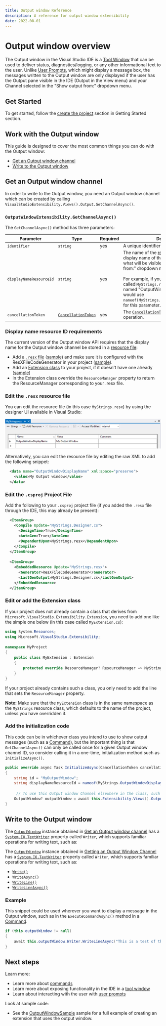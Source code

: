 ```yaml
---
title: Output window Reference
description: A reference for output window extensibility
date: 2022-08-01
---
```


# Output window overview

The Output window in the Visual Studio IDE is a [Tool Window](./../toolWindow/toolWindow.md) that can be used to deliver status, diagnostics/logging, or any other informational text to the user. Unlike [User Prompts](./../userPrompts/userPrompts.md), which might display a message box, the messages written to the Output window are only displayed if the user has the Output pane visible in the IDE (Output in the View menu) and your Channel selected in the "Show output from:" dropdown menu.

## Get Started

To get started, follow the [create the project](./../../getting-started/create-your-first-extension.md) section in Getting Started section.

## Work with the Output window

This guide is designed to cover the most common things you can do with the Output window:

- [Get an Output window channel](#get-an-output-window-channel)
- [Write to the Output window](#write-to-the-output-window)

## Get an Output window channel

In order to write to the Output window, you need an Output window channel which can be created by calling `VisualStudioExtensibility.Views().Output.GetChannelAsync()`.

### `OutputWindowExtensibility.GetChannelAsync()`

The `GetChannelAsync()` method has three parameters:

| Parameter | Type | Required | Description |
| --------- |----- | -------- | ----------- |
| `identifier` | `string` | yes | A unique identifier for the channel. |
| `displayNameResourceId` | `string` | yes | The name of the [resource](https://docs.microsoft.com/dotnet/core/extensions/resources) that contains the display name of the output window. This is what will be visible in the "Show output from:" dropdown menu in the Output pane.<br /><br />For example, if you had a [`.resx`](https://docs.microsoft.com/dotnet/core/extensions/resources) resource file called `MyStrings.resx` with a resource named "OutputWindowDisplayName", you would use `nameof(MyStrings.OutputWindowDisplayName)` for this parameter. |
| `cancellationToken` | [`CancellationToken`](https://docs.microsoft.com/dotnet/api/system.threading.cancellationtoken) | yes | The [`CancellationToken`](https://docs.microsoft.com/dotnet/api/system.threading.cancellationtoken) for the async operation. |

### Display name resource ID requirements

The current version of the Output window API requires that the display name for the Output window channel be stored in a [resource file](https://docs.microsoft.com/dotnet/core/extensions/resources):

- Add a [`.resx` file](https://docs.microsoft.com/dotnet/core/extensions/resources) ([sample](./../../../../New_Extensibility_Model/Samples/OutputWindowSample/Strings.resx)) and make sure it is configured with the ResXFileCodeGenerator in your project ([sample](./../../../../New_Extensibility_Model/Samples/OutputWindowSample/OutputWindowSample.csproj)).
- Add an [Extension class](../../inside-the-sdk/extension-anatomy.md#extension-instance) to your project, if it doesn't have one already ([sample](./../../../../New_Extensibility_Model/Samples/OutputWindowSample/OutputWindowSampleExtension.cs))
- In the Extension class override the `ResourceManager` property to return the ResourceManager corresponding to your .resx file.

### Edit the `.resx` resource file

You can edit the resource file (in this case `MyStrings.resx`) by using the designer UI available in Visual Studio:

![resx Designer](resxDesigner.png "The .resx designer UI available in Visual Studio being used to set the display name for the Output window Channel.")

Alternatively, you can edit the resource file by editing the raw XML to add the following snippet:

```xml
  <data name="OutputWindowDisplayName" xml:space="preserve">
    <value>My Output window</value>
  </data>
```

### Edit the `.csproj` Project File

Add the following to your `.csproj` project file (if you added the `.resx` file through the IDE, this may already be present):

```xml
  <ItemGroup>
    <Compile Update="MyStrings.Designer.cs">
      <DesignTime>True</DesignTime>
      <AutoGen>True</AutoGen>
      <DependentUpon>MyStrings.resx</DependentUpon>
    </Compile>
  </ItemGroup>
  
  <ItemGroup>
    <EmbeddedResource Update="MyStrings.resx">
      <Generator>ResXFileCodeGenerator</Generator>
      <LastGenOutput>MyStrings.Designer.cs</LastGenOutput>
    </EmbeddedResource>
  </ItemGroup>
```

### Edit or add the Extension class

If your project does not already contain a class that derives from `Microsoft.VisualStudio.Extensibility.Extension`, you need to add one like the simple one below (in this case called `MyExtension.cs`):

```csharp
using System.Resources;
using Microsoft.VisualStudio.Extensibility;

namespace MyProject
{
    public class MyExtension : Extension
    {
        protected override ResourceManager? ResourceManager => MyStrings.ResourceManager;
    }
}
```

If your project already contains such a class, you only need to add the line that sets the `ResourceManager` property.

**Note:** Make sure that the `MyExtension` class is in the same namespace as the `MyStrings` resource class, which defaults to the name of the project, unless you have overridden it.

### Add the initialization code

This code can be in whichever class you intend to use to show output messages (such as a [Command](./../command/command.md)), but the important thing is that `GetChannelAsync()` can only be called once for a given Output window channel ID, so consider calling it in a one-time, initialization method such as `InitializeAsync()`.

```csharp
public override async Task InitializeAsync(CancellationToken cancellationToken)
{
    string id = "MyOutputWindow";
    string displayNameResourceId = nameof(MyStrings.OutputWindowDisplayName);

     // To use this Output window Channel elsewhere in the class, such as the ExecuteCommandAsync() method in a Command, save this result to a field in the class.
    OutputWindow? outputWindow = await this.Extensibility.Views().Output.GetChannelAsync(id, displayNameResourceId, cancellationToken);
}
```

## Write to the Output window

The [`OutputWindow`](./../api/../../api/Microsoft.VisualStudio.Extensibility.md#outputwindow-type) instance obtained in [Get an Output window channel](#get-an-output-window-channel) has a [`System.IO.TextWriter`](https://docs.microsoft.com/dotnet/api/system.io.textwriter) property called `Writer`, which supports familiar operations for writing text, such as:

The [`OutputWindow`](./../api/../../api/Microsoft.VisualStudio.Extensibility.md#outputwindow-type) instance obtained in [Getting an Output Window Channel](#getting-an-output-window-channel) has a [`System.IO.TextWriter`](https://docs.microsoft.com/en-us/dotnet/api/system.io.textwriter) property called `Writer`, which supports familiar operations for writing text, such as:

- [`Write()`](https://docs.microsoft.com/dotnet/api/system.io.textwriter.write)
- [`WriteAsync()`](https://docs.microsoft.com/dotnet/api/system.io.textwriter.writeasync)
- [`WriteLine()`](https://docs.microsoft.com/dotnet/api/system.io.textwriter.writeline)
- [`WriteLineAsync()`](https://docs.microsoft.com/dotnet/api/system.io.textwriter.writelineasync)

### Example

This snippet could be used wherever you want to display a message in the Output window, such as in the `ExecuteCommandAsync()` method in a [Command](./../command/command.md).

```csharp
if (this.outputWindow != null)
{
    await this.outputWindow.Writer.WriteLineAsync("This is a test of the output window.");
}
```

## Next steps

Learn more:

- Learn more about [commands](./../command/command.md)
- Learn more about exposing functionality in the IDE in a [tool window](./../toolWindow/toolWindow.md)
- Learn about interacting with the user with [user prompts](./../userPrompts/userPrompts.md)

Look at sample code:

- See the [OutputWindowSample](./../../../../New_Extensibility_Model/Samples/OutputWindowSample) sample for a full example of creating an extension that uses the output window.

